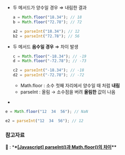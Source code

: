 - 두 메서드가 양수일 경우 ⇒ 내림한 결과
  ```jsx
  a = Math.floor("18.34"); // 18
  b = Math.floor("72.78"); // 72

  a2 = parseInt("18.34"); // 12
  b2 = parseInt("72.78"); // 56
  ```
- 두 메서드 **음수일 경우** ⇒ 차이 발생
  ```jsx
  c = Math.floor("-18.34"); // -19
  d = Math.floor("-72.78"); // -73

  c2 = parseInt("-18.34"); // -18
  d2 = parseInt("-72.78"); // -72
  ```
  - Math.floor : 소수 첫째 자리에서 양수일 때 처럼 **내림**
  - parseInt : 올림 → 소수점을 버려 **올림한** 값이 나옴

*

```jsx
e = Math.floor("12  34  56"); // NaN

e2 = parseInt("12  34  56"); // 12
```

### 참고자료

🔗 : \***\*[[Javascript] parseInt()과 Math.floor()의 차이](https://velog.io/@mnmm/js-parseint-mathfloor)\*\***
